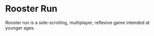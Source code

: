 # Rooster Run
 Rooster run is a side-scrolling, multiplayer, reflexive game intended at younger ages.
